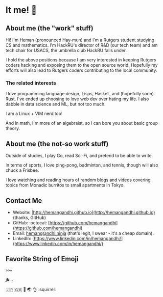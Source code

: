 # It me! :tada:

## About me (the "work" stuff)

Hi! I'm Heman (pronounced Hay-mun) and I'm a Rutgers student studying CS and mathematics.
I'm HackRU's director of R&D (our tech team) and am tech chair for USACS, the umbrella club HackRU falls under.

I hold the above positions because I am very interested in keeping Rutgers coders hacking and exposing them to the open source world.
Hopefully my efforts will also lead to Rutgers coders contributing to the local community.

### The related interests

I love programming language design, Lisps, Haskell, and (hopefully soon) Rust.
I've ended up choosing to love web dev over hating my life.
I also dabble in data science and ML, but not too much.

I am a Linux + VIM nerd too!

And in math, I'm more of an algebraist, so I can bore you about basic group theory.

## About me (the not-so work stuff)

Outside of studies, I play Go, read Sci-Fi, and pretend to be able to write.

In terms of sports, I love ping-pong, badminton, and tennis, though will also chuck a Frisbee.

I love watching and reading hours of random blogs and videos covering topics from Monadic burritos to small apartments in Tokyo.

## Contact Me
 - Website: [http://hemangandhi.github.io](http://hemangandhi.github.io) (thanks, GitHub)
 - GitHub: :octocat: [https://github.com/hemangandhi](https://github.com/hemangandhi)
 - Email: [hemang@ndhi.ninja](mailto:hemang@ndhi.ninja) (that's legit, I swear - it's a cheap domain).
 - LinkedIn: [https://www.linkedin.com/in/hemangandhi/](https://www.linkedin.com/in/hemangandhi/)

## Favorite String of Emoji

`>>=`

**jk**...

:jp: :uk: :beginner: :earth_asia: :ok_hand: :squirrel:
